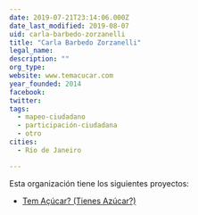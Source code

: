 ```yaml
---
date: 2019-07-21T23:14:06.000Z
date_last_modified: 2019-08-07
uid: carla-barbedo-zorzanelli
title: "Carla Barbedo Zorzanelli"
legal_name: 
description: ""
org_type: 
website: www.temacucar.com
year_founded: 2014
facebook: 
twitter: 
tags:
  - mapeo-ciudadano
  - participación-ciudadana
  - otro
cities: 
  - Río de Janeiro

---
```


Esta organización tiene los siguientes proyectos:

- [Tem Açúcar? (Tienes Azúcar?)](/proyectos/tem-acucar-tienes-azucar)
